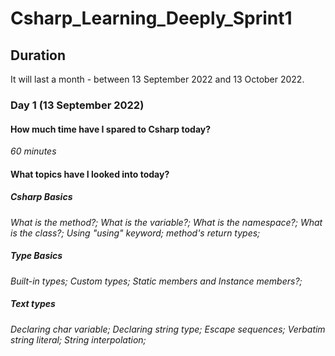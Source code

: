 # Csharp_Learning_Deeply_Sprint1
## Duration
It will last a month - between 13 September 2022 and 13 October 2022.
### Day 1 (13 September 2022)
#### How much time have I spared to Csharp today?
_60 minutes_
#### What topics have I looked into today? 
##### Csharp Basics 
_What is the method?; What is the variable?; What is the namespace?; What is the class?; Using "using" keyword; method's return types;_
##### Type Basics
_Built-in types; Custom types; Static members and Instance members?;_

##### Text types
_Declaring char variable; Declaring string type; Escape sequences; Verbatim string literal; String interpolation;_
